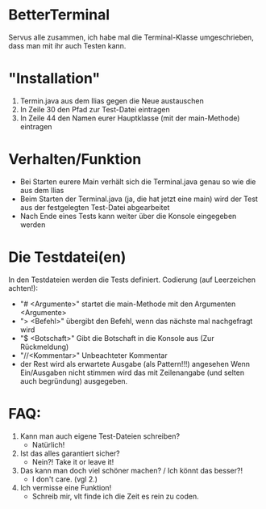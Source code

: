# BetterTerminal

Servus alle zusammen,
ich habe mal die Terminal-Klasse umgeschrieben, dass man mit ihr auch Testen kann.

# "Installation"
 1. Termin.java aus dem Ilias gegen die Neue austauschen
 2. In Zeile 30 den Pfad zur Test-Datei eintragen
 2. In Zeile 44 den Namen eurer Hauptklasse (mit der main-Methode) eintragen

# Verhalten/Funktion
*  Bei Starten eurere Main verhält sich die Terminal.java genau so wie die aus dem Ilias
*  Beim Starten der Terminal.java (ja, die hat jetzt eine main) wird der Test aus der festgelegten Test-Datei abgearbeitet
*  Nach Ende eines Tests kann weiter über die Konsole eingegeben werden
	 
# Die Testdatei(en)
In den Testdateien werden die Tests definiert.
Codierung (auf Leerzeichen achten!):
 *  "# \<Argumente\>" startet die main-Methode mit den Argumenten \<Argumente\>
 *  "> \<Befehl\>" übergibt den Befehl, wenn das nächste mal nachgefragt wird
 *  "$ \<Botschaft\>" Gibt die Botschaft in die Konsole aus (Zur Rückmeldung)
 *  "//\<Kommentar\>" Unbeachteter Kommentar
 *  der Rest wird als erwartete Ausgabe (als Pattern!!!) angesehen
Wenn Ein/Ausgaben nicht stimmen wird das mit Zeilenangabe (und selten auch begründung) ausgegeben.
	 
# FAQ:
1. Kann man auch eigene Test-Dateien schreiben?
	- Natürlich!
2. Ist das alles garantiert sicher?
	- Nein?! Take it or leave it!
3. Das kann man doch viel schöner machen? / Ich könnt das besser?!
	- I don't care. (vgl 2.)
4. Ich vermisse eine Funktion!
	- Schreib mir, vlt finde ich die Zeit es rein zu coden.
